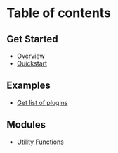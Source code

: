 # Table of contents

## Get Started

* [Overview](README.md)
* [Quickstart](get-started/quickstart.md)

## Examples

* [Get list of plugins](examples/get-list-of-plugins.md)

## Modules

* [Utility Functions](modules/utility-functions.md)
